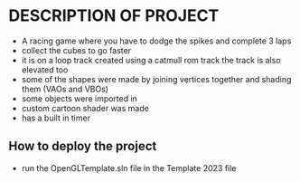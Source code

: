# DESCRIPTION OF PROJECT
- A racing game where you have to dodge the spikes and complete 3 laps 
- collect the cubes to go faster
- it is on a loop track created using a catmull rom track the track is also elevated too
- some of the shapes were made by joining vertices together and shading them (VAOs and VBOs)
- some objects were imported in
- custom cartoon shader was made
- has a built in timer

 ## How to deploy the project
 - run the OpenGLTemplate.sln file in the Template 2023 file
